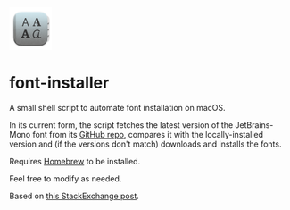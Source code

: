 <img src='icon.png' width='15%'>

# font-installer

A small shell script to automate font installation on macOS.

In its current form, the script fetches the latest version of the JetBrains-Mono font from its [GitHub repo](https://github.com/JetBrains/JetBrainsMono), compares it with the locally-installed version and (if the versions don't match) downloads and installs the fonts.

Requires [Homebrew](https://brew.sh) to be installed.

Feel free to modify as needed.

Based on [this StackExchange post](https://apple.stackexchange.com/questions/460745/how-to-install-a-large-set-of-ttf-fonts).
